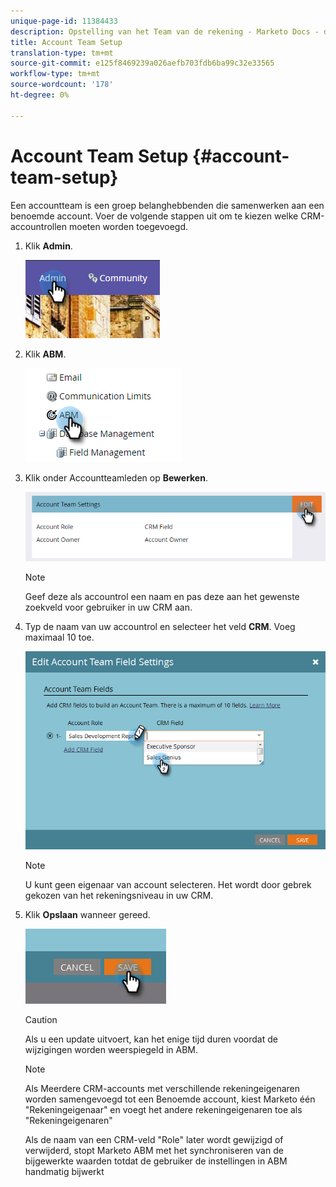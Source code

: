 ```yaml
---
unique-page-id: 11384433
description: Opstelling van het Team van de rekening - Marketo Docs - de Documentatie van het Product
title: Account Team Setup
translation-type: tm+mt
source-git-commit: e125f8469239a026aefb703fdb6ba99c32e33565
workflow-type: tm+mt
source-wordcount: '178'
ht-degree: 0%

---
```



# Account Team Setup {#account-team-setup}

Een accountteam is een groep belanghebbenden die samenwerken aan een benoemde account. Voer de volgende stappen uit om te kiezen welke CRM-accountrollen moeten worden toegevoegd.

1. Klik **Admin**.

   ![](assets/one-3.png)

1. Klik **ABM**.

   ![](assets/two-3.png)

1. Klik onder Accountteamleden op **Bewerken**.

   ![](assets/3.png)

   >[!NOTE]
   >
   >Geef deze als accountrol een naam en pas deze aan het gewenste zoekveld voor gebruiker in uw CRM aan.

1. Typ de naam van uw accountrol en selecteer het veld **CRM**. Voeg maximaal 10 toe.

   ![](assets/four-2.png)

   >[!NOTE]
   >
   >U kunt geen eigenaar van account selecteren. Het wordt door gebrek gekozen van het rekeningsniveau in uw CRM.

1. Klik **Opslaan** wanneer gereed.

   ![](assets/five-2.png)

   >[!CAUTION]
   >
   >Als u een update uitvoert, kan het enige tijd duren voordat de wijzigingen worden weerspiegeld in ABM.

   >[!NOTE]
   >
   >Als Meerdere CRM-accounts met verschillende rekeningeigenaren worden samengevoegd tot een Benoemde account, kiest Marketo één &quot;Rekeningeigenaar&quot; en voegt het andere rekeningeigenaren toe als &quot;Rekeningeigenaren&quot;
   >
   >Als de naam van een CRM-veld &quot;Role&quot; later wordt gewijzigd of verwijderd, stopt Marketo ABM met het synchroniseren van de bijgewerkte waarden totdat de gebruiker de instellingen in ABM handmatig bijwerkt
